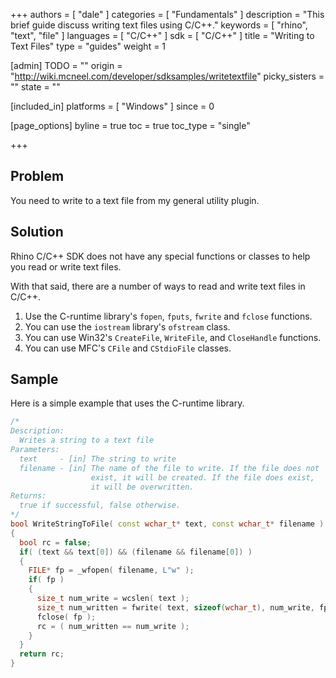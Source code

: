 +++
authors = [ "dale" ]
categories = [ "Fundamentals" ]
description = "This brief guide discuss writing text files using C/C++."
keywords = [ "rhino", "text", "file" ]
languages = [ "C/C++" ]
sdk = [ "C/C++" ]
title = "Writing to Text Files"
type = "guides"
weight = 1

[admin]
TODO = ""
origin = "http://wiki.mcneel.com/developer/sdksamples/writetextfile"
picky_sisters = ""
state = ""

[included_in]
platforms = [ "Windows" ]
since = 0

[page_options]
byline = true
toc = true
toc_type = "single"

+++

 
## Problem

You need to write to a text file from my general utility plugin.

## Solution

Rhino C/C++ SDK does not have any special functions or classes to help you read or write text files.

With that said, there are a number of ways to read and write text files in C/C++.

1. Use the C-runtime library's `fopen`, `fputs`, `fwrite` and `fclose` functions.
1. You can use the `iostream` library's `ofstream` class.
1. You can use Win32's `CreateFile`, `WriteFile`, and `CloseHandle` functions.
1. You can use MFC's `CFile` and `CStdioFile` classes.

## Sample

Here is a simple example that uses the C-runtime library.

```cpp
/*
Description:
  Writes a string to a text file
Parameters:
  text     - [in] The string to write
  filename - [in] The name of the file to write. If the file does not
                  exist, it will be created. If the file does exist,
                  it will be overwritten.
Returns:
  true if successful, false otherwise.
*/
bool WriteStringToFile( const wchar_t* text, const wchar_t* filename )
{
  bool rc = false;
  if( (text && text[0]) && (filename && filename[0]) )
  {
    FILE* fp = _wfopen( filename, L"w" );
    if( fp )
    {
      size_t num_write = wcslen( text );
      size_t num_written = fwrite( text, sizeof(wchar_t), num_write, fp );
      fclose( fp );
      rc = ( num_written == num_write );
    }
  }
  return rc;
}
```
